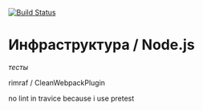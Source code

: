 [![Build Status](https://travis-ci.org/Udobnaja/lesson-4-5.svg?branch=master)](https://travis-ci.org/Udobnaja/lesson-4-5)

# Инфраструктура / Node.js
_тесты_


rimraf  / CleanWebpackPlugin

no lint in travice because i use pretest